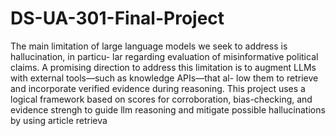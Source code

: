 # DS-UA-301-Final-Project

The main limitation of large language models we seek to address is hallucination, in particu-
lar regarding evaluation of misinformative political claims. A promising direction to address
this limitation is to augment LLMs with external tools—such as knowledge APIs—that al-
low them to retrieve and incorporate verified evidence during reasoning. This project uses
a logical framework based on scores for corroboration, bias-checking, and evidence strengh
to guide llm reasoning and mitigate possible hallucinations by using article retrieva
